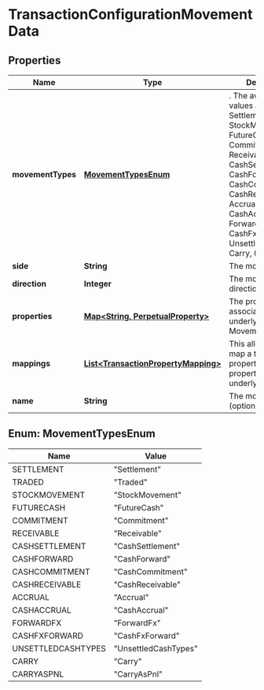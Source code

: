 

# TransactionConfigurationMovementData

## Properties

Name | Type | Description | Notes
------------ | ------------- | ------------- | -------------
**movementTypes** | [**MovementTypesEnum**](#MovementTypesEnum) | . The available values are: Settlement, Traded, StockMovement, FutureCash, Commitment, Receivable, CashSettlement, CashForward, CashCommitment, CashReceivable, Accrual, CashAccrual, ForwardFx, CashFxForward, UnsettledCashTypes, Carry, CarryAsPnl | 
**side** | **String** | The movement side | 
**direction** | **Integer** | The movement direction | 
**properties** | [**Map&lt;String, PerpetualProperty&gt;**](PerpetualProperty.md) | The properties associated with the underlying Movement. |  [optional]
**mappings** | [**List&lt;TransactionPropertyMapping&gt;**](TransactionPropertyMapping.md) | This allows you to map a transaction property to a property on the underlying holding. |  [optional]
**name** | **String** | The movement name (optional) |  [optional]



## Enum: MovementTypesEnum

Name | Value
---- | -----
SETTLEMENT | &quot;Settlement&quot;
TRADED | &quot;Traded&quot;
STOCKMOVEMENT | &quot;StockMovement&quot;
FUTURECASH | &quot;FutureCash&quot;
COMMITMENT | &quot;Commitment&quot;
RECEIVABLE | &quot;Receivable&quot;
CASHSETTLEMENT | &quot;CashSettlement&quot;
CASHFORWARD | &quot;CashForward&quot;
CASHCOMMITMENT | &quot;CashCommitment&quot;
CASHRECEIVABLE | &quot;CashReceivable&quot;
ACCRUAL | &quot;Accrual&quot;
CASHACCRUAL | &quot;CashAccrual&quot;
FORWARDFX | &quot;ForwardFx&quot;
CASHFXFORWARD | &quot;CashFxForward&quot;
UNSETTLEDCASHTYPES | &quot;UnsettledCashTypes&quot;
CARRY | &quot;Carry&quot;
CARRYASPNL | &quot;CarryAsPnl&quot;



